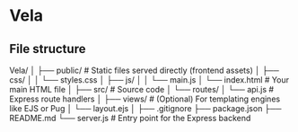 # Vela

## File structure
Vela/
│
├── public/                # Static files served directly (frontend assets)
│   ├── css/
│   │   └── styles.css
│   ├── js/
│   │   └── main.js
│   └── index.html         # Your main HTML file
│
├── src/                   # Source code
│   └── routes/
│       └── api.js         # Express route handlers
│
├── views/                 # (Optional) For templating engines like EJS or Pug
│   └── layout.ejs
│
├── .gitignore
├── package.json
├── README.md
└── server.js              # Entry point for the Express backend
